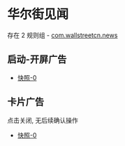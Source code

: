 # 华尔街见闻

存在 2 规则组 - [com.wallstreetcn.news](/src/apps/com.wallstreetcn.news.ts)

## 启动-开屏广告

- [快照-0](https://gkd-kit.gitee.io/import/12850458)

## 卡片广告

点击关闭, 无后续确认操作

- [快照-0](https://gkd-kit.gitee.io/import/13262717)
